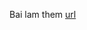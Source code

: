 Bai lam them [url](https://docs.google.com/spreadsheets/d/1C3DvfJ-ve8cAS0_4zgpoDM1_pmTalqbUgpuzsxK5k08/edit?usp=sharing)